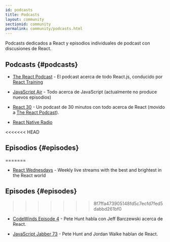 ```yaml
---
id: podcasts
title: Podcasts
layout: community
sectionid: community
permalink: community/podcasts.html
---
```


Podcasts dedicados a React y episodios individuales de podcast con discusiones de React.

## Podcasts {#podcasts}

- [The React Podcast](https://reactpodcast.simplecast.fm/) - El podcast acerca de todo React.js, conducido por [React Training](https://reacttraining.com)

- [JavaScript Air](https://javascriptair.com/) - Todo acerca de JavaScript (actualmente no produce nuevos episodios)

- [React 30](https://react30.com/) - Un podcast de 30 minutos con todo acerca de React (movido a [The React Podcast](https://reactpodcast.simplecast.fm/)).

- [React Native Radio](https://devchat.tv/react-native-radio)

<<<<<<< HEAD
## Episodios {#episodes}
=======
- [React Wednesdays](https://www.telerik.com/react-wednesdays) - Weekly live streams with the best and brightest in the React world

## Episodes {#episodes}
>>>>>>> 8f7ffa473905148fd5c7ecfd7fed5dabbd261bf0

- [CodeWinds Episode 4](https://codewinds.com/podcast/004.html) - Pete Hunt habla con Jeff Barczewski acerca de React.


- [JavaScript Jabber 73](https://devchat.tv/js-jabber/073-jsj-react-with-pete-hunt-and-jordan-walke) - Pete Hunt and Jordan Walke hablan de React.
